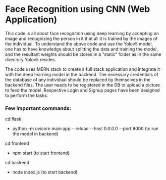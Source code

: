 # Face Recognition using CNN (Web Application)

This code is all about face recognition using deep learning by accepting an image and recognizing the person in it if at all it is trained by the images of the individual. To understand the above code and use the Yolov5 model, one has to have knowledge about splitting the data and training the model, and the resultant weights should be stored in a "static" folder as in the same directory Yolov5 resides.

The code uses MERN stack to create a full stack application and integrate it with the deep learning model in the backend. The necessary credentials of the database of any individual should be replaced by themselves in the backend files. The user needs to be registered in the DB to upload a picture to feed the model. Respective Login and Signup pages have been designed to perform the tasks.

### Few important commands:

cd flask
- python -m uvicorn main:app --reload --host 0.0.0.0 --port 8000 (to run the model in backend)

cd frontend
- npm start (to start frontend)

cd backend
- node index.js (to start backend)
